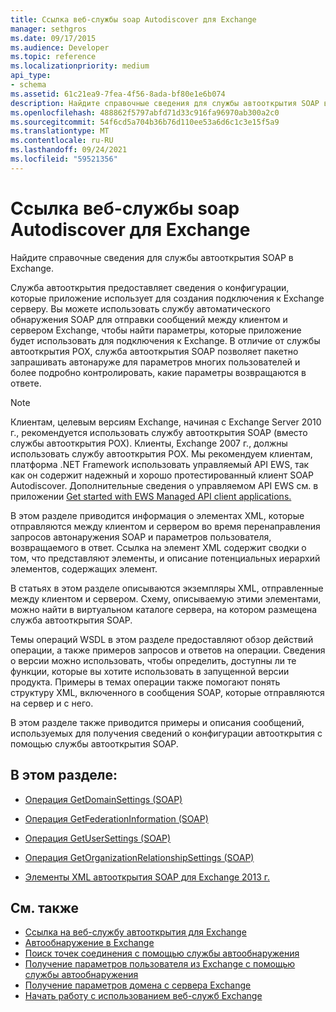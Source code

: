 ```yaml
---
title: Ссылка веб-службы soap Autodiscover для Exchange
manager: sethgros
ms.date: 09/17/2015
ms.audience: Developer
ms.topic: reference
ms.localizationpriority: medium
api_type:
- schema
ms.assetid: 61c21ea9-7fea-4f56-8ada-bf80e1e6b074
description: Найдите справочные сведения для службы автооткрытия SOAP в Exchange.
ms.openlocfilehash: 488862f5797abfd71d33c916fa96970ab300a2c0
ms.sourcegitcommit: 54f6cd5a704b36b76d110ee53a6d6c1c3e15f5a9
ms.translationtype: MT
ms.contentlocale: ru-RU
ms.lasthandoff: 09/24/2021
ms.locfileid: "59521356"
---
```

# <a name="soap-autodiscover-web-service-reference-for-exchange"></a>Ссылка веб-службы soap Autodiscover для Exchange

Найдите справочные сведения для службы автооткрытия SOAP в Exchange.
  
Служба автооткрытия предоставляет сведения о конфигурации, которые приложение использует для создания подключения к Exchange серверу. Вы можете использовать службу автоматического обнаружения SOAP для отправки сообщений между клиентом и сервером Exchange, чтобы найти параметры, которые приложение будет использовать для подключения к Exchange. В отличие от службы автооткрытия POX, служба автооткрытия SOAP позволяет пакетно запрашивать автонаруже для параметров многих пользователей и более подробно контролировать, какие параметры возвращаются в ответе. 
  
> [!NOTE]
> Клиентам, целевым версиям Exchange, начиная с Exchange Server 2010 г., рекомендуется использовать службу автооткрытия SOAP (вместо службы автооткрытия POX). Клиенты, Exchange 2007 г., должны использовать службу автооткрытия POX. Мы рекомендуем клиентам, платформа .NET Framework использовать управляемый API EWS, так как он содержит надежный и хорошо протестированный клиент SOAP Autodiscover. Дополнительные сведения о управляемом API EWS см. в приложении [Get started with EWS Managed API client applications.](https://msdn.microsoft.com/library/c2267733-6f4f-49e5-9614-1e4a24c3af1a%28Office.15%29.aspx) 
  
В этом разделе приводится информация о элементах XML, которые отправляются между клиентом и сервером во время перенаправления запросов автонаружения SOAP и параметров пользователя, возвращаемого в ответ. Ссылка на элемент XML содержит сводки о том, что представляют элементы, и описание потенциальных иерархий элементов, содержащих элемент. 
  
В статьях в этом разделе описываются экземпляры XML, отправленные между клиентом и сервером. Схему, описываемую этими элементами, можно найти в виртуальном каталоге сервера, на котором размещена служба автооткрытия SOAP.
  
Темы операций WSDL в этом разделе предоставляют обзор действий операции, а также примеров запросов и ответов на операции. Сведения о версии можно использовать, чтобы определить, доступны ли те функции, которые вы хотите использовать в запущенной версии продукта. Примеры в темах операции также помогают понять структуру XML, включенного в сообщения SOAP, которые отправляются на сервер и с него.
  
В этом разделе также приводится примеры и описания сообщений, используемых для получения сведений о конфигурации автооткрытия с помощью службы автооткрытия SOAP. 
  
## <a name="in-this-section"></a>В этом разделе:
<a name="bk_InThisSection"> </a>

- [Операция GetDomainSettings (SOAP)](getdomainsettings-operation-soap.md)
    
- [Операция GetFederationInformation (SOAP)](getfederationinformation-operation-soap.md)
    
- [Операция GetUserSettings (SOAP)](getusersettings-operation-soap.md)
    
- [Операция GetOrganizationRelationshipSettings (SOAP)](getorganizationrelationshipsettings-operation-soap.md)
    
- [Элементы XML автооткрытия SOAP для Exchange 2013 г.](soap-autodiscover-xml-elements-for-exchange-2013.md)
    
## <a name="see-also"></a>См. также


- [Ссылка на веб-службу автооткрытия для Exchange](autodiscover-web-service-reference-for-exchange.md)
- [Автообнаружение в Exchange](../exchange-web-services/autodiscover-for-exchange.md)
- [Поиск точек соединения с помощью службы автообнаружения](https://msdn.microsoft.com/library/03896542-549b-4c45-973c-98f9025ea26c%28Office.15%29.aspx)
- [Получение параметров пользователя из Exchange с помощью службы автообнаружения](https://msdn.microsoft.com/library/6d90c305-4802-4e18-8d52-f60349feaa8d%28Office.15%29.aspx)
- [Получение параметров домена с сервера Exchange](https://msdn.microsoft.com/library/2f9acb81-5135-4f72-94e8-65c235d725e6%28Office.15%29.aspx)
- [Начать работу с использованием веб-служб Exchange](../exchange-web-services/start-using-web-services-in-exchange.md)
    


